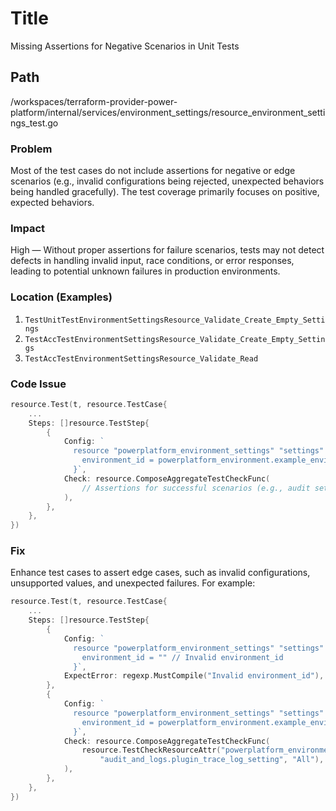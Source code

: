 # Title

Missing Assertions for Negative Scenarios in Unit Tests

## Path

/workspaces/terraform-provider-power-platform/internal/services/environment_settings/resource_environment_settings_test.go

### Problem

Most of the test cases do not include assertions for negative or edge scenarios (e.g., invalid configurations being rejected, unexpected behaviors being handled gracefully). The test coverage primarily focuses on positive, expected behaviors.

### Impact

High — Without proper assertions for failure scenarios, tests may not detect defects in handling invalid input, race conditions, or error responses, leading to potential unknown failures in production environments.

### Location (Examples)

1. `TestUnitTestEnvironmentSettingsResource_Validate_Create_Empty_Settings`
2. `TestAccTestEnvironmentSettingsResource_Validate_Create_Empty_Settings`
3. `TestAccTestEnvironmentSettingsResource_Validate_Read`

### Code Issue

```go
resource.Test(t, resource.TestCase{
    ...
    Steps: []resource.TestStep{
        {
            Config: `
              resource "powerplatform_environment_settings" "settings" {
                environment_id = powerplatform_environment.example_environment_settings.id
              }`,
            Check: resource.ComposeAggregateTestCheckFunc(
                // Assertions for successful scenarios (e.g., audit settings, security tags, etc.)
            ),
        },
    },
})
```

### Fix

Enhance test cases to assert edge cases, such as invalid configurations, unsupported values, and unexpected failures. For example:

```go
resource.Test(t, resource.TestCase{
    ...
    Steps: []resource.TestStep{
        {
            Config: `
              resource "powerplatform_environment_settings" "settings" {
                environment_id = "" // Invalid environment_id
              }`,
            ExpectError: regexp.MustCompile("Invalid environment_id"),
        },
        {
            Config: `
              resource "powerplatform_environment_settings" "settings" {
                environment_id = powerplatform_environment.example_environment_settings.id
              }`,
            Check: resource.ComposeAggregateTestCheckFunc(
                resource.TestCheckResourceAttr("powerplatform_environment_settings.settings",
                    "audit_and_logs.plugin_trace_log_setting", "All"),
            ),
        },
    },
})
```